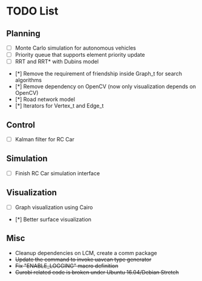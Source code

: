 # TODO List

## Planning

- [ ] Monte Carlo simulation for autonomous vehicles
- [ ] Priority queue that supports element priority update
- [ ] RRT and RRT* with Dubins model  
- [*] Remove the requirement of friendship inside Graph_t for search algorithms
- [*] Remove dependency on OpenCV (now only visualization depends on OpenCV)
- [*] Road network model
- [*] Iterators for Vertex_t and Edge_t

## Control

- [ ] Kalman filter for RC Car

## Simulation

- [ ] Finish RC Car simulation interface

## Visualization

- [ ] Graph visualization using Cairo
- [*] Better surface visualization

## Misc

* Cleanup dependencies on LCM, create a comm package 
* ~~Update the command to invoke uavcan type generator~~
* ~~Fix "ENABLE_LOGGING" macro definition~~
* ~~Gurobi related code is broken under Ubuntu 16.04/Debian Stretch~~